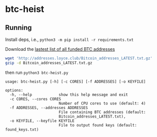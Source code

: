 # btc-heist


## Running

Install deps, i.e., `python3 -m pip install -r requirements.txt`

Download the [lastest list of all funded BTC addresses](http://addresses.loyce.club/)

```bash
wget 'http://addresses.loyce.club/Bitcoin_addresses_LATEST.txt.gz'
gzip -d Bitcoin_addresses_LATEST.txt.gz
```
then run `python3 btc-heist.py`

```
usage: btc-heist.py [-h] [-c CORES] [-f ADDRESSES] [-o KEYFILE]

options:
  -h, --help            show this help message and exit
  -c CORES, --cores CORES
                        Number of CPU cores to use (default: 4)
  -f ADDRESSES, --addresses ADDRESSES
                        File containing BTC addresses (default:
                        Bitcoin_addresses_LATEST.txt),
  -o KEYFILE, --keyfile KEYFILE
                        File to output found keys (default: found_keys.txt)
```